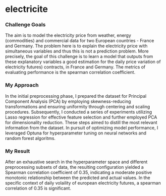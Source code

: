# electricite

### Challenge Goals
The aim is to model the electricity price from weather, energy (commodities) and commercial data for two European countries - France and Germany. The problem here is to explain the electricity price with simultaneous variables and thus this is not a prediction problem. More precisely, the goal of this challenge is to learn a model that outputs from these explanatory variables a good estimation for the daily price variation of electricity futures) contracts, in France and Germany. The metrics of evaluating performance is the spearman correlation coefficient.

### My Approach
In the initial preprocessing phase, I prepared the dataset for Principal Component Analysis (PCA) by employing skewness-reducing transformations and ensuring uniformity through centering and scaling procedures. Subsequently, I conducted a series of experiments utilizing Lasso regression for effective feature selection and further employed PCA for dimensionality reduction. These steps aimed to distill the most relevant information from the dataset. In pursuit of optimizing model performance, I leveraged Optuna for hyperparameter tuning on neural networks and random forest algoritms.

### My Result
After an exhaustive search in the hyperparameter space and different preprocessing subsets of data, the resulting configuration yielded a Spearman correlation coefficient of 0.35, indicating a moderate positive monotonic relationship between the predicted and actual values. In the specific context of daily volaility of european electricity futures, a spearman correlation of 0.35 is significant. 
